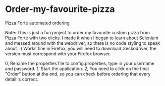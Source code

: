 # Order-my-favourite-pizza
Pizza Forte automated ordering

Note: This is just a fun project to order my favourite custom pizza from Pizza Forte with two clicks.
I made it when I began to learn about Selenium and messed around with the webdriver, so there is no code styling to speak about. :)
Works fine in Firefox, you will need to download Geckodriver, the version must correspond with your Firefox browser.

0, Rename the properties file to config.properties, type in your username and password.
1, Start the application.
2, You need to click on the final "Order" button at the end, so you can check before ordering that every detail is correct.